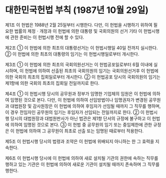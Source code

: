 # 대한민국헌법 부칙 (1987년 10월 29일)

제1조
이 헌법은 1988년 2월 25일부터 시행한다. 다만, 이 헌법을 시행하기 위하여 필요한 법률의 제정ㆍ개정과 이 헌법에 의한 대통령 및 국회의원의 선거 기타 이 헌법시행에 관한 준비는 이 헌법시행 전에 할 수 있다.

제2조
① 이 헌법에 의한 최초의 대통령선거는 이 헌법시행일 40일 전까지 실시한다.
② 이 헌법에 의한 최초의 대통령의 임기는 이 헌법시행일로부터 개시한다.

제3조
① 이 헌법에 의한 최초의 국회의원선거는 이 헌법공포일로부터 6월 이내에 실시하며, 이 헌법에 의하여 선출된 최초의 국회의원의 임기는 국회의원선거후 이 헌법에 의한 국회의 최초의 집회일로부터 개시한다.
② 이 헌법공포 당시의 국회의원의 임기는 제1항에 의한 국회의 최초의 집회일 전일까지로 한다.

제4조
① 이 헌법시행 당시의 공무원과 정부가 임명한 기업체의 임원은 이 헌법에 의하여 임명된 것으로 본다. 다만, 이 헌법에 의하여 선임방법이나 임명권자가 변경된 공무원과 대법원장 및 감사원장은 이 헌법에 의하여 후임자가 선임될 때까지 그 직무를 행하며, 이 경우 전임자인 공무원의 임기는 후임자가 선임되는 전일까지로 한다.
② 이 헌법시행 당시의 대법원장과 대법원판사가 아닌 법관은 제1항 단서의 규정에 불구하고 이 헌법에 의하여 임명된 것으로 본다.
③ 이 헌법 중 공무원의 임기 또는 중임제한에 관한 규정은 이 헌법에 의하여 그 공무원이 최초로 선출 또는 임명된 때로부터 적용한다.

제5조
이 헌법시행 당시의 법령과 조약은 이 헌법에 위배되지 아니하는 한 그 효력을 지속한다.

제6조
이 헌법시행 당시에 이 헌법에 의하여 새로 설치될 기관의 권한에 속하는 직무를 행하고 있는 기관은 이 헌법에 의하여 새로운 기관이 설치될 때까지 존속하며 그 직무를 행한다.
